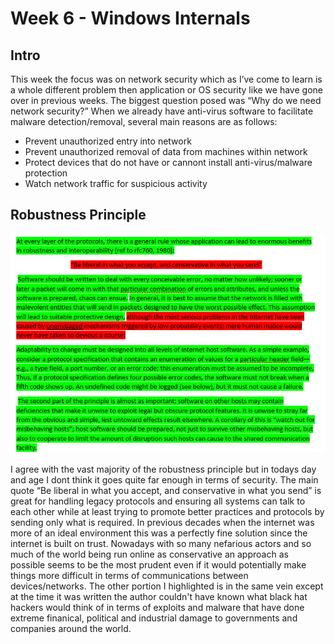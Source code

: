 # Week 6 - Windows Internals

## Intro

This week the focus was on network security which as I’ve come to learn is a whole different problem then application or OS security like we have gone over in previous weeks.  The biggest question posed was “Why do we need network security?” When we already have anti-virus software to facilitate malware detection/removal, several main reasons are as follows:
- Prevent unauthorized entry into network 
- Prevent unauthorized removal of data from machines within network
- Protect devices that do not have or cannont install anti-virus/malware protection
- Watch network traffic for suspicious activity

## Robustness Principle

<img src="robust.PNG" alt="robust" class="inline"/>

I agree with the vast majority of the robustness principle but in todays day and age I dont think it goes quite far enough in terms of security.  The main quote “Be liberal in what you accept, and conservative in what you send” is great for handling legacy protocols and ensuring all systems can talk to each other while at least trying to promote better practices and protocols by sending only what is required.  In previous decades when the internet was more of an ideal environment this was a perfectly fine solution since the internet is built on trust.  Nowadays with so many nefarious actors and so much of the world being run online as conservative an approach as possible seems to be the most prudent even if it would potentially make things more difficult in terms of communications between devices/networks.  The other portion I highlighted is in the same vein except at the time it was written the author couldn't have known what black hat hackers would think of in terms of exploits and malware that have done extreme finanical, political and industrial damage to governments and companies around the world.

### 
